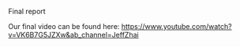 Final report

Our final video can be found here: https://www.youtube.com/watch?v=VK6B7G5JZXw&ab_channel=JeffZhai
